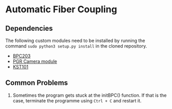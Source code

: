 # Automatic Fiber Coupling 

## Dependencies

The following custom modules need to be installed by running the command `sudo python3 setup.py install` in the cloned repository. 

- [BPC203](https://github.com/lixiii/BPC203)
- [PGR Camera module](https://github.com/lixiii/PGR-Camera)
- [KST101](https://github.com/lixiii/KST101)

## Common Problems

1. Sometimes the program gets stuck at the initBPC() function. If that is the case, terminate the programme using `Ctrl + C` and restart it. 
